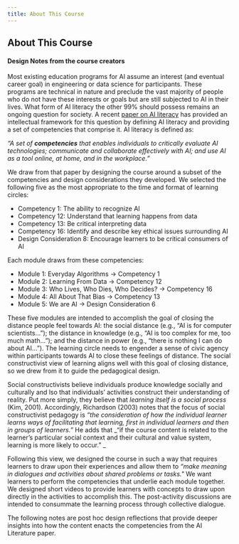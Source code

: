 ```yaml
---
title: About This Course
---
```


## About This Course
#### Design Notes from the course creators

Most existing education programs for AI assume an interest (and eventual career goal) in engineering or data science for participants. These programs are technical in nature and preclude the vast majority of people who do not have these interests or goals but are still subjected to AI in their lives. What form of AI literacy the other 99% should possess remains an ongoing question for society. A recent <a href="https://static1.squarespace.com/static/53c69580e4b08011fc2337bf/t/5e2893e4a9d342214836e832/1579717605435/CHI+2020+AI+Literacy+Paper-Camera+Ready.pdf">paper on AI literacy</a> has provided an intellectual framework for this question by defining AI literacy and providing a set of competencies that comprise it. AI literacy is defined as:

_“A set of **competencies** that enables individuals to critically evaluate AI technologies; communicate and collaborate effectively with AI; and use AI as a tool online, at home, and in the workplace.”_

We draw from that paper by designing the course around a subset of the competencies and design considerations they developed. We selected the following five as the most appropriate to the time and format of learning circles:

* Competency 1: The ability to recognize AI
* Competency 12: Understand that learning happens from data
* Competency 13: Be critical interpreting data
* Competency 16: Identify and describe key ethical issues surrounding AI
* Design Consideration 8: Encourage learners to be critical consumers of AI

Each module draws from these competencies:
* Module 1: Everyday Algorithms -> Competency 1
* Module 2: Learning From Data  -> Competency 12 
* Module 3: Who Lives, Who Dies, Who Decides?  -> Competency 16
* Module 4: All About That Bias -> Competency 13
* Module 5: We are AI -> Design Consideration 6

These five modules are intended to accomplish the goal of closing the distance people feel towards AI: the social distance (e.g., “AI is for computer scientists...”); the distance in knowledge (e.g., “AI is too complex for me, too much math...”); and the distance in power (e.g., “there is nothing I can do about AI...”). The learning circle needs to engender a sense of civic agency within participants towards AI to close these feelings of distance. The social constructivist view of learning aligns well with this goal of closing distance, so we drew from it to guide the pedagogical design.

Social constructivists believe individuals produce knowledge socially and culturally and lso that individuals’ activities construct their understanding of reality. Put more simply, they believe that _learning itself is a social process_ (Kim, 2001). Accordingly, Richardson (2003) notes that the focus of social constructivist pedagogy is _“the consideration of how the individual learner learns ways of facilitating that learning, first in individual learners and then in groups of learners.”_ He adds that _“if the course content is related to the learner’s particular social context and their cultural and value system, learning is more likely to occur.” _

Following this view, we designed the course in such a way that requires learners to draw upon their experiences and allow them to _“make meaning in dialogues and activities about shared problems or tasks."_ We want learners to perform the competencies that underlie each module together. We designed short videos to provide learners with concepts to draw upon directly in the activities to accomplish this. The post-activity discussions are intended to consummate the learning process through collective dialogue.

The following notes are post hoc design reflections that provide deeper insights into how the content enacts the competencies from the AI Literature paper. 
